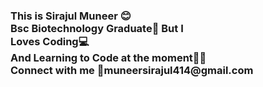 <h3>This is <b>Sirajul Muneer<b> 😊<br>
Bsc Biotechnology Graduate🔬 But I<br>
Loves <b>Coding💻</b><br>
And Learning to Code at the moment🧑‍💻<br>
Connect with me <a href="mailto:muneersirajul414@gmail.com?" style="text-decoration:none;">📧muneersirajul414@gmail.com </a></h3> 

<!--
**sirajulmuneer414/sirajulmuneer414** is a ✨ _special_ ✨ repository because its `README.md` (this file) appears on your GitHub profile.

Here are some ideas to get you started:

- 🔭 I’m currently working on ...
- 🌱 I’m currently learning ...
- 👯 I’m looking to collaborate on ...
- 🤔 I’m looking for help with ...
- 💬 Ask me about ...
- 📫 How to reach me: ...
- 😄 Pronouns: ...
- ⚡ Fun fact: ...
-->
